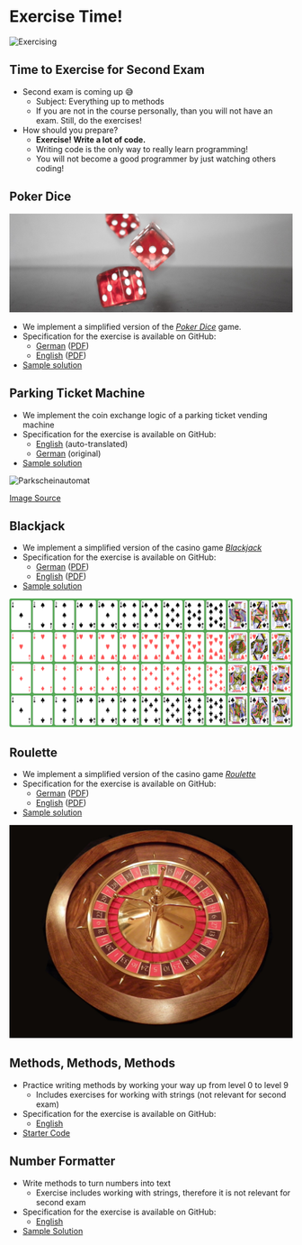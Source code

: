 # Exercise Time!

![Exercising](https://media.tenor.com/lpm8dDVS_OgAAAAC/exercise-exercising.gif)


## Time to Exercise for Second Exam

* Second <!-- .element: class="fragment" --> exam is coming up 😅
  * Subject: Everything up to methods
  * If you are not in the course personally, than you will not have an exam. Still, do the exercises!
* How <!-- .element: class="fragment" --> should you prepare?
  * **Exercise! Write a lot of code.**
  * Writing code is the only way to really learn programming!
  * You will not become a good programmer by just watching others coding!


## Poker Dice

![Dices](https://github.com/htl-leo-prog-1/programming_fundamentals_cs/raw/main/exams/2022-12-14-poker-dice/dice.jpg) <!-- .element height="75%" width="75%" -->

* We implement a simplified version of the [*Poker Dice*](https://en.wikipedia.org/wiki/Poker_dice) game.
* Specification for the exercise is available on GitHub:
  * [German](https://github.com/htl-leo-prog-1/programming_fundamentals_cs/blob/main/exams/2022-12-14-poker-dice/readme-de.md) ([PDF](https://github.com/htl-leo-prog-1/programming_fundamentals_cs/raw/main/exams/2022-12-14-poker-dice/readme-de.pdf))
  * [English](https://github.com/htl-leo-prog-1/programming_fundamentals_cs/blob/main/exams/2022-12-14-poker-dice/readme.md) ([PDF](https://github.com/htl-leo-prog-1/programming_fundamentals_cs/raw/main/exams/2022-12-14-poker-dice/readme.pdf))
* [Sample solution](https://github.com/htl-leo-prog-1/programming_fundamentals_cs/blob/main/exams/2022-12-14-poker-dice/Program.cs)


## Parking Ticket Machine

<div class="container" data-markdown><div class="col" data-markdown>

* We implement the coin exchange logic of a parking ticket vending machine
* Specification for the exercise is available on GitHub:
  * [English](https://github-com.translate.goog/htl-leo-prog-1/programming_fundamentals_cs/blob/main/exams/2022-12-22-parking/readme.md?_x_tr_sl=en&_x_tr_tl=de&_x_tr_hl=de-DE&_x_tr_pto=wapp) (auto-translated)
  * [German](https://github.com/htl-leo-prog-1/programming_fundamentals_cs/blob/main/exams/2022-12-22-parking/readme.md) (original)
* [Sample solution](https://github.com/htl-leo-prog-1/programming_fundamentals_cs/blob/main/exams/2022-12-22-parking/solution/Program.cs)

</div><div class="col" data-markdown>

![Parkscheinautomat](https://www.linzwiki.at/w/images/4/43/Parkscheinautomat_Linz_2020.jpg)

[Image Source](https://www.linzwiki.at/wiki/Datei:Parkscheinautomat_Linz_2020.jpg/)

</div></div>


## Blackjack

<div class="container" data-markdown><div class="col" data-markdown>

* We implement a simplified version of the casino game [*Blackjack*](https://en.wikipedia.org/wiki/Blackjack)
* Specification for the exercise is available on GitHub:
  * [German](https://github.com/htl-leo-prog-1/programming_fundamentals_cs/blob/main/exams/2023-01-12-blackjack/readme-de.md) ([PDF](https://github.com/htl-leo-prog-1/programming_fundamentals_cs/raw/main/exams/2023-01-12-blackjack/readme-de.pdf))
  * [English](https://github.com/htl-leo-prog-1/programming_fundamentals_cs/blob/main/exams/2023-01-12-blackjack/readme.md) ([PDF](https://github.com/htl-leo-prog-1/programming_fundamentals_cs/raw/main/exams/2023-01-12-blackjack/readme.pdf))
* [Sample solution](https://github.com/htl-leo-prog-1/programming_fundamentals_cs/blob/main/exams/2023-01-12-blackjack/blackjack/Program.cs)

</div><div class="col" data-markdown>

![Blackjack Cards](https://github.com/htl-leo-prog-1/programming_fundamentals_cs/raw/main/exams/2023-01-12-blackjack/cards.png)

</div></div>


## Roulette

<div class="container" data-markdown><div class="col" data-markdown>

* We implement a simplified version of the casino game [*Roulette*](https://en.wikipedia.org/wiki/Roulette)
* Specification for the exercise is available on GitHub:
  * [German](https://github.com/htl-leo-prog-1/programming_fundamentals_cs/blob/main/exams/2023-01-19-roulette/readme-de.md) ([PDF](https://github.com/htl-leo-prog-1/programming_fundamentals_cs/raw/main/exams/2023-01-19-roulette/readme-de.pdf))
  * [English](https://github.com/htl-leo-prog-1/programming_fundamentals_cs/blob/main/exams/2023-01-19-roulette/readme.md) ([PDF](https://github.com/htl-leo-prog-1/programming_fundamentals_cs/raw/main/exams/2023-01-19-roulette/readme.pdf))
* [Sample solution](https://github.com/htl-leo-prog-1/programming_fundamentals_cs/blob/main/exams/2023-01-19-roulette/solution/Program.cs)

</div><div class="col" data-markdown>

![Roulette Wheel](https://github.com/htl-leo-prog-1/programming_fundamentals_cs/raw/main/exams/2023-01-19-roulette/Roulette_casino.JPG)

</div></div>


## Methods, Methods, Methods

* Practice writing methods by working your way up from level 0 to level 9
  * Includes exercises for working with strings (not relevant for second exam)
* Specification for the exercise is available on GitHub:
  * [English](https://github.com/htl-leo-prog-1/programming_fundamentals_cs/blob/main/exams/2023-01-26-methods/readme.md)
* [Starter Code](https://github.com/htl-leo-prog-1/programming_fundamentals_cs/blob/main/exams/2023-01-26-methods/Program.cs)


## Number Formatter

* Write methods to turn numbers into text
  * Exercise includes working with strings, therefore it is not relevant for second exam
* Specification for the exercise is available on GitHub:
  * [English](https://github.com/htl-leo-prog-1/programming_fundamentals_cs/blob/main/exams/2023-02-01-number-as-text/readme.md)
* [Sample Solution](https://github.com/htl-leo-prog-1/programming_fundamentals_cs/blob/main/exams/2023-02-01-number-as-text/solution/Program.cs)
